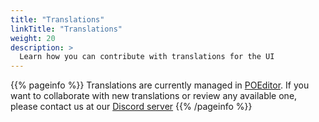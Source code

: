 ```yaml
---
title: "Translations"
linkTitle: "Translations"
weight: 20
description: >
  Learn how you can contribute with translations for the UI
---
```


{{% pageinfo %}}
Translations are currently managed in [POEditor](https://poeditor.com). If you want to 
collaborate with new translations or review any available one,
please contact us at our [Discord server](https://discord.gg/xh7j7yF)
{{% /pageinfo %}}
